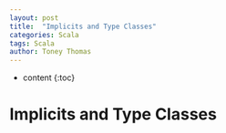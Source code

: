 ```yaml
---
layout: post
title:  "Implicits and Type Classes"
categories: Scala
tags: Scala
author: Toney Thomas
---
```


* content
{:toc}

# Implicits and Type Classes





